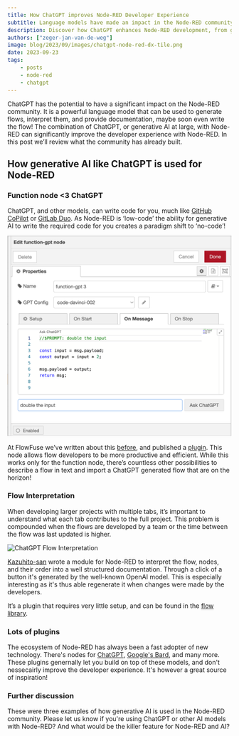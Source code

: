 ```yaml
---
title: How ChatGPT improves Node-RED Developer Experience
subtitle: Language models have made an impact in the Node-RED community
description: Discover how ChatGPT enhances Node-RED development, from generating code to interpreting flows, and explore its impact on the community.
authors: ["zeger-jan-van-de-weg"]
image: blog/2023/09/images/chatgpt-node-red-dx-tile.png
date: 2023-09-23
tags:
    - posts
    - node-red
    - chatgpt
---
```


ChatGPT has the potential to have a significant impact on the Node-RED community. It is a powerful language model that can be used to generate flows, interpret them, and provide documentation, maybe soon even write the flow! The combination of ChatGPT, or generative AI at large, with Node-RED can significantly improve the developer experience with Node-RED. In this post we’ll review what the community has already built.

<!--more-->

## How generative AI like ChatGPT is used for Node-RED

### Function node <3 ChatGPT

ChatGPT, and other models, can write code for you, much like [GitHub CoPilot](https://github.com/features/copilot) or [GitLab Duo](https://about.gitlab.com/gitlab-duo/). As Node-RED is ‘low-code’ the ability for generative AI to write the required code for you creates a paradigm shift to ‘no-code’!

![Example of Chat GPT to generate contents of a function node](./images/chatgpt-fcn-example.png)

At FlowFuse we’ve written about this [before](/blog/2023/05/chatgpt-nodered-fcn-node/), and published a [plugin](https://github.com/FlowFuse/node-red-function-gpt). This node allows flow developers to be more productive and efficient. While this works only for the function node, there’s countless other possibilities to describe a flow in text and import a ChatGPT generated flow that are on the horizon!

### Flow Interpretation

When developing larger projects with multiple tabs, it’s important to understand what each tab contributes to the full project. This problem is compounded when the flows are developed by a team or the time between the flow was last updated is higher.

![ChatGPT Flow Interpretation](https://raw.githubusercontent.com/node-red-jp/node-red-contrib-plugin-chatgpt/main/infotab.png)

[Kazuhito-san](https://www.linkedin.com/in/kazuhitoyokoi/) wrote a module for Node-RED to interpret the flow, nodes, and their order into a well structured documentation. Through a click of a button it's generated by the well-known OpenAI
model. This is especially interesting as it's thus able regenerate it when changes were made by the developers.

It’s a plugin that requires very little setup, and can be found in the [flow library](https://www.npmjs.com/package/node-red-contrib-plugin-chatgpt).

### Lots of plugins

The ecosystem of Node-RED has always been a fast adopter of new technology. There's
nodes for [ChatGPT](https://flows.nodered.org/node/node-red-contrib-chatgpt),
[Google's Bard](https://flows.nodered.org/node/node-red-contrib-bard), and many
more. These plugins genernally let you build on top of these models, and don't
nessecairly improve the developer experience. It's however a great source of
inspiration!

### Further discussion

These were three examples of how generative AI is used in the Node-RED community. Please let us know if you're using ChatGPT or other AI models with Node-RED? And what would be the killer feature for Node-RED and AI?
